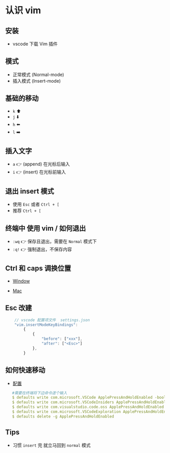 # 认识 vim

## 安装

- vscode 下载 Vim 插件

## 模式

- 正常模式 (Normal-mode)
- 插入模式 (Insert-mode)

## 基础的移动

-  `k` :arrow_up:
-  `j` :arrow_down:
-  `h` :arrow_left:
- `l` :arrow_right:

## 插入文字

- `a` :point_right: (append) 在光标后输入
- `i` :point_right: (insert) 在光标前输入

## 退出 insert 模式

- 使用 `Esc` 或者  `Ctrl + [` 
- 推荐 `Ctrl + [` 

## 终端中 使用 vim / 如何退出

- `:wq` :point_right: 保存且退出，需要在 `Normal` 模式下
- `:q!` :point_right: 强制退出，不保存内容

## Ctrl 和 caps 调换位置

 - [Window](https://docs.microsoft.com/zh-cn/windows/powertoys/keyboard-manager)

 - [Mac](https://support.apple.com/zh-cn/guide/mac-help/mchlp1011/mac)

## Esc 改建

```javascript
	// vscode 配置项文件  settings.json 
	"vim.insertModeKeyBindings": 
		{
			{
				"before": ["xxx"],
				"after": ["<Esc>"]
			},
		}
```

## 如何快速移动

 - [配置](https://github.com/VSCodeVim/Vim#mac)

 ```yaml
 	#需要在终端将下边命令逐个输入
	$ defaults write com.microsoft.VSCode ApplePressAndHoldEnabled -bool false              # For VS Code
	$ defaults write com.microsoft.VSCodeInsiders ApplePressAndHoldEnabled -bool false      # For VS Code Insider
	$ defaults write com.visualstudio.code.oss ApplePressAndHoldEnabled -bool false         # For VS Codium
	$ defaults write com.microsoft.VSCodeExploration ApplePressAndHoldEnabled -bool false   # For VS Codium Exploration users
	$ defaults delete -g ApplePressAndHoldEnabled                                           # If necessary, reset global default
 ```

## Tips

 - 习惯 `insert` 完 就⽴⻢回到 `normal` 模式

